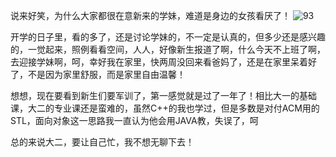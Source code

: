 <!--
.. title: 9-3 学妹们
.. slug: 9-3
.. date: 2013-04-07T08:45:24+08:00
.. tags:
.. link:
.. description:
.. type: text
-->

说来好笑，为什么大家都很在意新来的学妹，难道是身边的女孩看厌了！
![93](http://upload3.mop.com/upload3/2011/8/1/11/47/2011080113148476455421685098576.jpg)

开学的日子里，看的多了，还是讨论学妹的，不一定是认真的，但多少还是感兴趣的，一觉起来，照例看看空间，人人，好像新生报道了啊，什么今天不上班了啊，去迎接学妹啊，呵，幸好我在家里，快两周没回来看爸妈了，还是在家里呆着好了，不是因为家里舒服，而是家里自由温馨！

想想，现在要看到新生们要军训了，第一感觉就是过了一年了！相比大一的基础课，大二的专业课还是蛮难的，虽然C++的我也学过，但是多数是对付ACM用的STL，面向对象这一思路我一直认为他会用JAVA教，失误了，呵

总的来说大二，要让自己忙，我不想无聊下去！